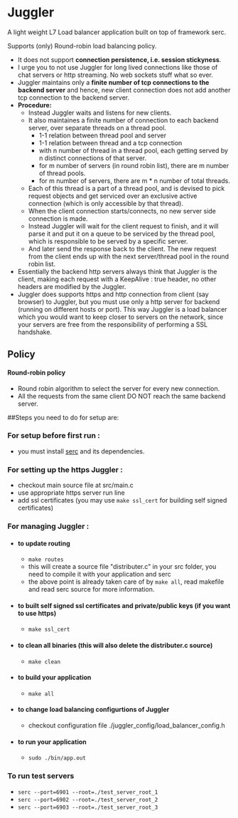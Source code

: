 # Juggler
A light weight L7 Load balancer application built on top of framework serc.

Supports (only) Round-robin load balancing policy.

 * It does not support **connection persistence, i.e. session stickyness**.
 * I urge you to not use Juggler for long lived connections like those of chat servers or http streaming. No web sockets stuff what so ever.
 * Juggler maintains only a **finite number of tcp connections to the backend server** and hence, new client connection does not add another tcp connection to the backend server.
 * **Procedure:**
   * Instead Juggler waits and listens for new clients.
   * It also maintaines a finite number of connection to each backend server, over separate threads on a thread pool.
     * 1-1 relation between thread pool and server
     * 1-1 relation between thread and a tcp connection
     * with n number of thread in a thread pool, each getting served by n distinct connections of that server.
     * for m number of servers (in round robin list), there are m number of thread pools.
     * for m number of servers, there are m * n number of total threads.
   * Each of this thread is a part of a thread pool, and is devised to pick request objects and get serviced over an exclusive active connection (which is only accessible by that thread).
   * When the client connection starts/connects, no new server side connection is made.
   * Instead Juggler will wait for the client request to finish, and it will parse it and put it on a queue to be serviced by the thread pool, which is responsible to be served by a specific server.
   * And later send the response back to the client. The new request from the client ends up with the next server/thread pool in the round robin list.
 * Essentially the backend http servers always think that Juggler is the client, making each request with a KeepAlive : true header, no other headers are modified by the Juggler.
 * Juggler does supports https and http connection from client (say browser) to Juggler, but you must use only a http server for backend (running on different hosts or port). This way Juggler is a load balancer which you would want to keep closer to servers on the network, since your servers are free from the responsibility of performing a SSL handshake.

## Policy
 #### Round-robin policy
  * Round robin algorithm to select the server for every new connection.
  * All the requests from the same client DO NOT reach the same backend server.

##Steps you need to do for setup are:

### For setup before first run :
 * you must install [serc](https://github.com/RohanVDvivedi/serc.git) and its dependencies.

### For setting up the https Juggler :
 * checkout main source file at src/main.c
 * use appropriate https server run line
 * add ssl certificates (you may use `make ssl_cert` for building self signed certificates)

### For managing Juggler :

 * #### to update routing 
   * `make routes`
   * this will create a source file "distributer.c" in your src folder, you need to compile it with your application and serc
   * the above point is already taken care of by `make all`, read makefile and read serc source for more information.

 * #### to built self signed ssl certificates and private/public keys (if you want to use https)
   * `make ssl_cert`

 * #### to clean all binaries (this will also delete the distributer.c source)
   * `make clean`

 * #### to build your application
   * `make all`

 * #### to change load balancing configurtions of Juggler
   * checkout configuration file ./juggler_config/load_balancer_config.h

 * #### to run your application
   * `sudo ./bin/app.out`

### To run test servers
 * `serc --port=6901 --root=./test_server_root_1`
 * `serc --port=6902 --root=./test_server_root_2`
 * `serc --port=6903 --root=./test_server_root_3`
